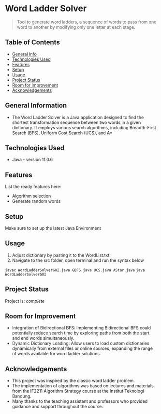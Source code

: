 # Word Ladder Solver
> Tool to generate word ladders, a sequence of words to pass from one word to another by modifying only one letter at each stage.

## Table of Contents
* [General Info](#general-information)
* [Technologies Used](#technologies-used)
* [Features](#features)
* [Setup](#setup)
* [Usage](#usage)
* [Project Status](#project-status)
* [Room for Improvement](#room-for-improvement)
* [Acknowledgements](#acknowledgements)


## General Information
- The Word Ladder Solver is a Java application designed to find the shortest transformation sequence between two words in a given dictionary. It employs various search algorithms, including Breadth-First Search (BFS), Uniform Cost Search (UCS), and A*


## Technologies Used
- Java - version 11.0.6


## Features
List the ready features here:
- Algorithm selection
- Generate random words


## Setup
Make sure to set up the latest Java Environment


## Usage
1. Adjust dictionary by pasting it to the WordList.txt
2. Navigate to the src folder, open terminal and run the syntax below

`javac WordLadderSolverGUI.java GBFS.java UCS.java AStar.java`
`java WordLadderSolverGUI`


## Project Status
Project is: _complete_ 


## Room for Improvement
- Integration of Bidirectional BFS: Implementing Bidirectional BFS could potentially reduce search time by exploring paths from both the start and end words simultaneously.
- Dynamic Dictionary Loading: Allow users to load custom dictionaries dynamically from external files or online sources, expanding the range of words available for word ladder solutions.

## Acknowledgements
- This project was inspired by the classic word ladder problem.
- The implementation of algorithms was based on lectures and materials from the IF2211 Algorithm Strategy course at the Institut Teknologi Bandung.
- Many thanks to the teaching assistant and professors who provided guidance and support throughout the course.